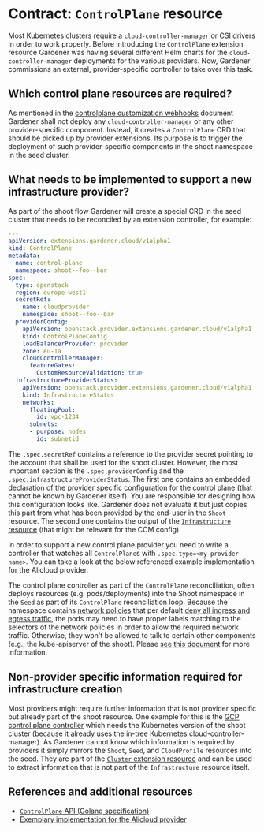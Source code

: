 # Contract: `ControlPlane` resource

Most Kubernetes clusters require a `cloud-controller-manager` or CSI drivers in order to work properly.
Before introducing the `ControlPlane` extension resource Gardener was having several different Helm charts for the `cloud-controller-manager` deployments for the various providers.
Now, Gardener commissions an external, provider-specific controller to take over this task.

## Which control plane resources are required?

As mentioned in the [controlplane customization webhooks](controlplane-webhooks.md) document Gardener shall not deploy any `cloud-controller-manager`  or any other provider-specific component.
Instead, it creates a `ControlPlane` CRD that should be picked up by provider extensions.
Its purpose is to trigger the deployment of such provider-specific components in the shoot namespace in the seed cluster.

## What needs to be implemented to support a new infrastructure provider?

As part of the shoot flow Gardener will create a special CRD in the seed cluster that needs to be reconciled by an extension controller, for example:

```yaml
---
apiVersion: extensions.gardener.cloud/v1alpha1
kind: ControlPlane
metadata:
  name: control-plane
  namespace: shoot--foo--bar
spec:
  type: openstack
  region: europe-west1
  secretRef:
    name: cloudprovider
    namespace: shoot--foo--bar
  providerConfig:
    apiVersion: openstack.provider.extensions.gardener.cloud/v1alpha1
    kind: ControlPlaneConfig
    loadBalancerProvider: provider
    zone: eu-1a
    cloudControllerManager:
      featureGates:
        CustomResourceValidation: true
  infrastructureProviderStatus:
    apiVersion: openstack.provider.extensions.gardener.cloud/v1alpha1
    kind: InfrastructureStatus
    networks:
      floatingPool:
        id: vpc-1234
      subnets:
      - purpose: nodes
        id: subnetid
```

The `.spec.secretRef` contains a reference to the provider secret pointing to the account that shall be used for the shoot cluster.
However, the most important section is the `.spec.providerConfig` and the `.spec.infrastructureProviderStatus`.
The first one contains an embedded declaration of the provider specific configuration for the control plane (that cannot be known by Gardener itself).
You are responsible for designing how this configuration looks like.
Gardener does not evaluate it but just copies this part from what has been provided by the end-user in the `Shoot` resource.
The second one contains the output of the [`Infrastructure` resource](infrastructure.md) (that might be relevant for the CCM config).

In order to support a new control plane provider you need to write a controller that watches all `ControlPlane`s with `.spec.type=<my-provider-name>`.
You can take a look at the below referenced example implementation for the Alicloud provider.

The control plane controller as part of the `ControlPlane` reconciliation, often deploys resources (e.g. pods/deployments) into the Shoot namespace in the `Seed` as part of its `ControlPlane` reconciliation loop.
Because the namespace contains [network policies](https://kubernetes.io/docs/concepts/services-networking/network-policies/) that per default [deny all ingress and egress traffic](https://kubernetes.io/docs/concepts/services-networking/network-policies/#default-deny-all-ingress-and-all-egress-traffic),
the pods may need to have proper labels matching to the selectors of the network policies in order to allow the required network traffic.
Otherwise, they won't be allowed to talk to certain other components (e.g., the kube-apiserver of the shoot).
Please [see this document](https://github.com/gardener/gardener/tree/master/docs/development/seed_network_policies.md) for more information.

## Non-provider specific information required for infrastructure creation

Most providers might require further information that is not provider specific but already part of the shoot resource.
One example for this is the [GCP control plane controller](https://github.com/gardener/gardener-extension-provider-gcp/tree/master/pkg/controller/controlplane) which needs the Kubernetes version of the shoot cluster (because it already uses the in-tree Kubernetes cloud-controller-manager).
As Gardener cannot know which information is required by providers it simply mirrors the `Shoot`, `Seed`, and `CloudProfile` resources into the seed.
They are part of the [`Cluster` extension resource](cluster.md) and can be used to extract information that is not part of the `Infrastructure` resource itself.

## References and additional resources

* [`ControlPlane` API (Golang specification)](../../pkg/apis/extensions/v1alpha1/types_controlplane.go)
* [Exemplary implementation for the Alicloud provider](https://github.com/gardener/gardener-extension-provider-alicloud/tree/master/pkg/controller/controlplane)
